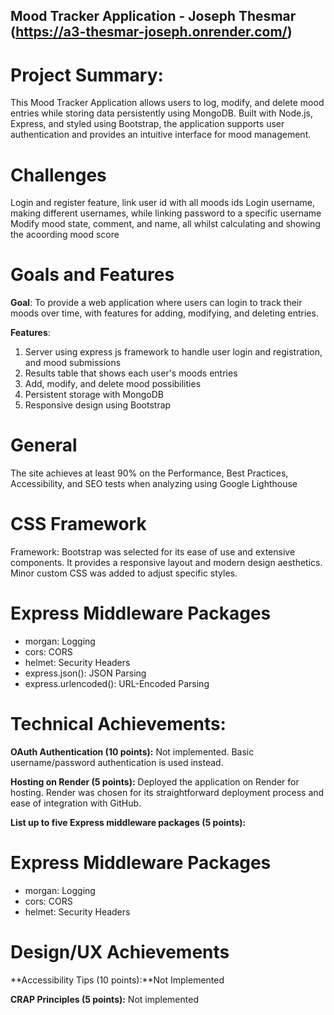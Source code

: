 ## Mood Tracker Application - Joseph Thesmar (https://a3-thesmar-joseph.onrender.com/)

# Project Summary:

This Mood Tracker Application allows users to log, modify, and delete mood entries while storing data persistently using MongoDB. Built with Node.js, Express, and styled using Bootstrap, the application supports user authentication and provides an intuitive interface for mood management.

# Challenges
Login and register feature, link user id with all moods ids
Login username, making different usernames, while linking password to a specific username
Modify mood state, comment, and name, all whilst calculating and showing the acoording mood score


# Goals and Features

**Goal**: To provide a web application where users can login to track their moods over time, with features for adding, modifying, and deleting entries.

**Features**: 
1. Server using express js framework to handle user login and registration, and mood submissions
2. Results table that shows each user's moods entries
3. Add, modify, and delete mood possibilities
4. Persistent storage with MongoDB
5. Responsive design using Bootstrap

# General
The site achieves at least 90% on the Performance, Best Practices, Accessibility, and SEO tests when analyzing using Google Lighthouse

# CSS Framework
Framework: Bootstrap was selected for its ease of use and extensive components. It provides a responsive layout and modern design aesthetics. Minor custom CSS was added to adjust specific styles.

# Express Middleware Packages
- morgan: Logging
- cors: CORS
- helmet: Security Headers
- express.json(): JSON Parsing
- express.urlencoded(): URL-Encoded Parsing


# Technical Achievements:

**OAuth Authentication (10 points):** Not implemented. Basic username/password authentication is used instead.

**Hosting on Render (5 points):** Deployed the application on Render for hosting. Render was chosen for its straightforward deployment process and ease of integration with GitHub.

**List up to five Express middleware packages (5 points):** 

# Express Middleware Packages
- morgan: Logging
- cors: CORS
- helmet: Security Headers

# Design/UX Achievements

**Accessibility Tips (10 points):**Not Implemented

**CRAP Principles (5 points):** Not implemented